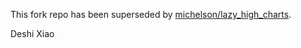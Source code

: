 This fork repo has been superseded by [michelson/lazy_high_charts](https://github.com/michelson/lazy_high_charts).

Deshi Xiao
